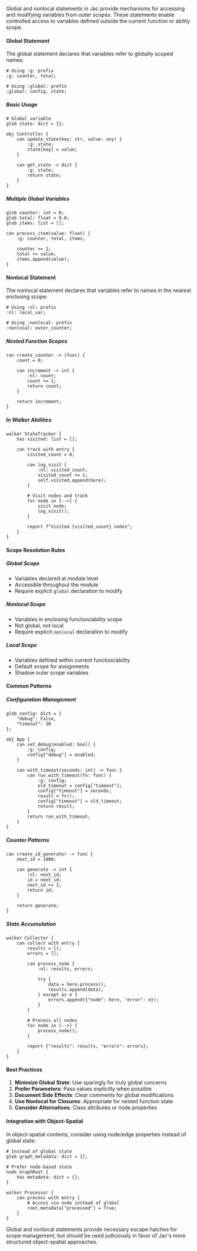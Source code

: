 Global and nonlocal statements in Jac provide mechanisms for accessing and modifying variables from outer scopes. These statements enable controlled access to variables defined outside the current function or ability scope.

#### Global Statement

The global statement declares that variables refer to globally scoped names:

```jac
# Using :g: prefix
:g: counter, total;

# Using :global: prefix  
:global: config, state;
```

##### Basic Usage

```jac
# Global variable
glob state: dict = {};

obj Controller {
    can update_state(key: str, value: any) {
        :g: state;
        state[key] = value;
    }
    
    can get_state -> dict {
        :g: state;
        return state;
    }
}
```

##### Multiple Global Variables

```jac
glob counter: int = 0;
glob total: float = 0.0;
glob items: list = [];

can process_item(value: float) {
    :g: counter, total, items;
    
    counter += 1;
    total += value;
    items.append(value);
}
```

#### Nonlocal Statement

The nonlocal statement declares that variables refer to names in the nearest enclosing scope:

```jac
# Using :nl: prefix
:nl: local_var;

# Using :nonlocal: prefix
:nonlocal: outer_counter;
```

##### Nested Function Scopes

```jac
can create_counter -> (func) {
    count = 0;
    
    can increment -> int {
        :nl: count;
        count += 1;
        return count;
    }
    
    return increment;
}
```

##### In Walker Abilities

```jac
walker StateTracker {
    has visited: list = [];
    
    can track with entry {
        visited_count = 0;
        
        can log_visit {
            :nl: visited_count;
            visited_count += 1;
            self.visited.append(here);
        }
        
        # Visit nodes and track
        for node in [-->] {
            visit node;
            log_visit();
        }
        
        report f"Visited {visited_count} nodes";
    }
}
```

#### Scope Resolution Rules

##### Global Scope
- Variables declared at module level
- Accessible throughout the module
- Require explicit `global` declaration to modify

##### Nonlocal Scope
- Variables in enclosing function/ability scope
- Not global, not local
- Require explicit `nonlocal` declaration to modify

##### Local Scope
- Variables defined within current function/ability
- Default scope for assignments
- Shadow outer scope variables

#### Common Patterns

##### Configuration Management
```jac
glob config: dict = {
    "debug": False,
    "timeout": 30
};

obj App {
    can set_debug(enabled: bool) {
        :g: config;
        config["debug"] = enabled;
    }
    
    can with_timeout(seconds: int) -> func {
        can run_with_timeout(fn: func) {
            :g: config;
            old_timeout = config["timeout"];
            config["timeout"] = seconds;
            result = fn();
            config["timeout"] = old_timeout;
            return result;
        }
        return run_with_timeout;
    }
}
```

##### Counter Patterns
```jac
can create_id_generator -> func {
    next_id = 1000;
    
    can generate -> int {
        :nl: next_id;
        id = next_id;
        next_id += 1;
        return id;
    }
    
    return generate;
}
```

##### State Accumulation
```jac
walker Collector {
    can collect with entry {
        results = [];
        errors = [];
        
        can process_node {
            :nl: results, errors;
            
            try {
                data = here.process();
                results.append(data);
            } except as e {
                errors.append({"node": here, "error": e});
            }
        }
        
        # Process all nodes
        for node in [-->] {
            process_node();
        }
        
        report {"results": results, "errors": errors};
    }
}
```

#### Best Practices

1. **Minimize Global State**: Use sparingly for truly global concerns
2. **Prefer Parameters**: Pass values explicitly when possible
3. **Document Side Effects**: Clear comments for global modifications
4. **Use Nonlocal for Closures**: Appropriate for nested function state
5. **Consider Alternatives**: Class attributes or node properties

#### Integration with Object-Spatial

In object-spatial contexts, consider using node/edge properties instead of global state:

```jac
# Instead of global state
glob graph_metadata: dict = {};

# Prefer node-based state
node GraphRoot {
    has metadata: dict = {};
}

walker Processor {
    can process with entry {
        # Access via node instead of global
        root.metadata["processed"] = True;
    }
}
```

Global and nonlocal statements provide necessary escape hatches for scope management, but should be used judiciously in favor of Jac's more structured object-spatial approaches.

